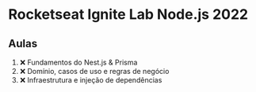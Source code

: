 # Rocketseat Ignite Lab Node.js 2022

<!-- ❌✔️ -->
## Aulas
1. ❌ Fundamentos do Nest.js & Prisma
1. ❌ Domínio, casos de uso e regras de negócio
1. ❌ Infraestrutura e injeção de dependências
